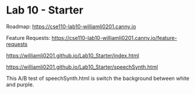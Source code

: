 # Lab 10 - Starter
Roadmap: https://cse110-lab10-williamli0201.canny.io

Feature Requests: https://cse110-lab10-williamli0201.canny.io/feature-requests

https://williamli0201.github.io/Lab10_Starter/index.html

https://williamli0201.github.io/Lab10_Starter/speechSynth.html

This A/B test of speechSynth.html is switch the background between white and purple.
